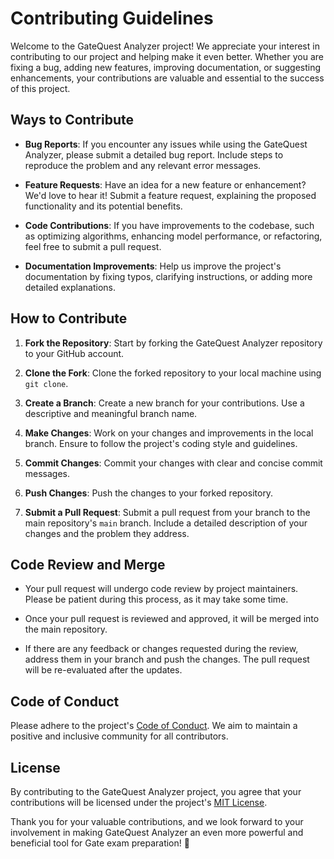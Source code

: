 # Contributing Guidelines

Welcome to the GateQuest Analyzer project! We appreciate your interest in contributing to our project and helping make it even better. Whether you are fixing a bug, adding new features, improving documentation, or suggesting enhancements, your contributions are valuable and essential to the success of this project.

## Ways to Contribute

- **Bug Reports**: If you encounter any issues while using the GateQuest Analyzer, please submit a detailed bug report. Include steps to reproduce the problem and any relevant error messages.

- **Feature Requests**: Have an idea for a new feature or enhancement? We'd love to hear it! Submit a feature request, explaining the proposed functionality and its potential benefits.

- **Code Contributions**: If you have improvements to the codebase, such as optimizing algorithms, enhancing model performance, or refactoring, feel free to submit a pull request.

- **Documentation Improvements**: Help us improve the project's documentation by fixing typos, clarifying instructions, or adding more detailed explanations.

## How to Contribute

1. **Fork the Repository**: Start by forking the GateQuest Analyzer repository to your GitHub account.

2. **Clone the Fork**: Clone the forked repository to your local machine using `git clone`.

3. **Create a Branch**: Create a new branch for your contributions. Use a descriptive and meaningful branch name.

4. **Make Changes**: Work on your changes and improvements in the local branch. Ensure to follow the project's coding style and guidelines.

5. **Commit Changes**: Commit your changes with clear and concise commit messages.

6. **Push Changes**: Push the changes to your forked repository.

7. **Submit a Pull Request**: Submit a pull request from your branch to the main repository's `main` branch. Include a detailed description of your changes and the problem they address.

## Code Review and Merge

- Your pull request will undergo code review by project maintainers. Please be patient during this process, as it may take some time.

- Once your pull request is reviewed and approved, it will be merged into the main repository.

- If there are any feedback or changes requested during the review, address them in your branch and push the changes. The pull request will be re-evaluated after the updates.

## Code of Conduct

Please adhere to the project's [Code of Conduct](CODE_OF_CONDUCT.md). We aim to maintain a positive and inclusive community for all contributors.

## License

By contributing to the GateQuest Analyzer project, you agree that your contributions will be licensed under the project's [MIT License](LICENSE).

Thank you for your valuable contributions, and we look forward to your involvement in making GateQuest Analyzer an even more powerful and beneficial tool for Gate exam preparation! 🚀
